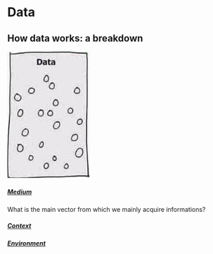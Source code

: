# Data

## How data works: a breakdown

![](/assets/images/data.png)

##### [Medium](/learning.data.medium.md)

What is the main vector from which we mainly acquire informations?

##### [Context](/learning.data.context.md)

##### [Environment](/learning.data.environment.md)